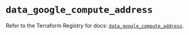 # `data_google_compute_address`

Refer to the Terraform Registry for docs: [`data_google_compute_address`](https://registry.terraform.io/providers/hashicorp/google/6.3.0/docs/data-sources/compute_address).
